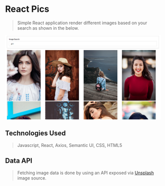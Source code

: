 # React Pics

> Simple React application render different images based on your search as shown in the below.

<div style="align: center">
    <img src="./pics.png" />
</div>

## Technologies Used
> Javascript, React, Axios, Semantic UI, CSS, HTML5

## Data API
> Fetching image data is done by using an API exposed via [Unsplash](https://unsplash.com/) image source.